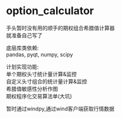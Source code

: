 # option_calculator
    
手头暂时没有用的顺手的期权组合希腊值计算器    
就准备自己写了
    
底层库类依赖:    
pandas, pyqt, numpy, scipy    
    
计划实现功能:    
单个期权头寸统计量计算&监控    
自定义头寸组合的统计量计算&监控    
希腊值敏感性分析作图    
期权程序化交易算法单(大坑)    
    
暂时通过windpy,通过wind客户端获取行情数据


